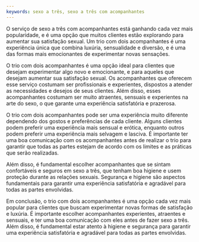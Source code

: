 ```yaml
---
keywords: sexo a três, sexo a três com acompanhantes
---
```

O serviço de sexo a três com acompanhantes está ganhando cada vez mais popularidade, e é uma opção que muitos clientes estão explorando para aumentar sua satisfação sexual. Um trio com dois acompanhantes é uma experiência única que combina luxúria, sensualidade e diversão, e é uma das formas mais emocionantes de experimentar novas sensações.

O trio com dois acompanhantes é uma opção ideal para clientes que desejam experimentar algo novo e emocionante, e para aqueles que desejam aumentar sua satisfação sexual. Os acompanhantes que oferecem esse serviço costumam ser profissionais e experientes, dispostos a atender as necessidades e desejos de seus clientes. Além disso, esses acompanhantes costumam ser muito atraentes, sensuais e experientes na arte do sexo, o que garante uma experiência satisfatória e prazerosa.

O trio com dois acompanhantes pode ser uma experiência muito diferente dependendo dos gostos e preferências de cada cliente. Alguns clientes podem preferir uma experiência mais sensual e erótica, enquanto outros podem preferir uma experiência mais selvagem e lasciva. É importante ter uma boa comunicação com os acompanhantes antes de realizar o trio para garantir que todas as partes estejam de acordo com os limites e as práticas que serão realizadas.

Além disso, é fundamental escolher acompanhantes que se sintam confortáveis ​​e seguros em sexo a três, que tenham boa higiene e usem proteção durante as relações sexuais. Segurança e higiene são aspectos fundamentais para garantir uma experiência satisfatória e agradável para todas as partes envolvidas.

Em conclusão, o trio com dois acompanhantes é uma opção cada vez mais popular para clientes que buscam experimentar novas formas de satisfação e luxúria. É importante escolher acompanhantes experientes, atraentes e sensuais, e ter uma boa comunicação com eles antes de fazer sexo a três. Além disso, é fundamental estar atento à higiene e segurança para garantir uma experiência satisfatória e agradável para todas as partes envolvidas.